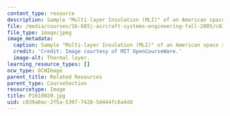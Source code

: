 ```yaml
---
content_type: resource
description: Sample "Multi-layer Insulation (MLI)" of an American space suit
file: /media/courses/16-885j-aircraft-systems-engineering-fall-2005/c039a0ac2f5a539774285d444fc6a4dd_P1010020.jpg
file_type: image/jpeg
image_metadata:
  caption: Sample "Multi-layer Insulation (MLI)" of an American space suit
  credit: 'Credit: Image courtesy of MIT OpenCourseWare.'
  image-alt: Thermal layer.
learning_resource_types: []
ocw_type: OCWImage
parent_title: Related Resources
parent_type: CourseSection
resourcetype: Image
title: P1010020.jpg
uid: c039a0ac-2f5a-5397-7428-5d444fc6a4dd
---
```

